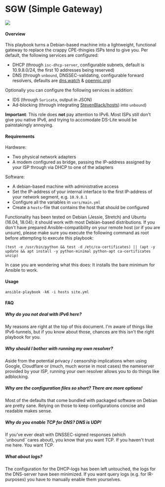 # SGW (Simple Gateway)

![](https://a.uguu.se/KGf1Upd6kYik.png)

#### Overview

This playbook turns a Debian-based machine into a lightweight, functional
gateway to replace the crappy CPE-thingies ISPs tend to give you. Per default,
the following services are configured:

* DHCP (through `isc-dhcp-server`, configurable subnets, default is 10.9.8.0/24, the first 10 addresses being reserved)
* DNS (through `unbound`, DNSSEC-validating, configurable forward resolvers, defaults are [dns.watch](https://dns.watch) & [opennic.org](https://opennic.org))

Optionally you can configure the following services in addition:
* IDS (through `Suricata`, output in JSON)
* Ad-blocking (through integrating [StevenBlack/hosts](https://github.com/StevenBlack/hosts)) into `unbound`)

**Important**: This role does **not** pay attention to IPv6. Most ISPs still
don't give you native IPv6, and trying to accomodate DS-Lite would be
painstakingly annoying.



#### Requirements
Hardware:

* Two physical network adapters
* A modem configured as bridge, passing the IP-address assigned by your ISP through via DHCP to one of the adapters

Software:
* A debian-based machine with administrative access
* Set the IP-address of your internal interface to the first IP-address of your network segment, e.g. `10.9.8.1`
* Configure all the variables in `vars/main.yml`
* Create a `hosts`-file that contains the host that should be configured

Functionality has been tested on Debian (Jessie, Stretch) and Ubuntu (16.04,
18.04); it should work with most Debian-based distributions. If you don't have
prepared Ansible-compatibility on your remote host (or if you are unsure),
please make sure you execute the following command as root before attempting to execute
this playbook:

```
(test -e /usr/bin/python && test -d /etc/ca-certificates) || (apt -y update && apt install -y python-minimal python-apt ca-certificates unzip)
```

In case you are wondering what this does: It installs the bare minimum for Ansible to work.

#### Usage

`ansible-playbook -kK -i hosts site.yml`


#### FAQ
##### Why do you not deal with IPv6 here?
My reasons are right at the top of this document. I'm aware of things like
IPv6-tunnels, but if you know about those, chances are this isn't the right
playbook for you.
##### Why should I bother with running my own resolver?
Aside from the potential privacy / censorship implications when using Google,
Cloudflare or (much, much worse in most cases) the nameserver provided by your
ISP, running your own resolver allows you to do things like adblocking.
##### Why are the configuration files so short? There are more options!
Most of the defaults that come bundled with packaged software on Debian are
pretty sane. Relying on those to keep configurations concise and readable makes
sense.
##### Why do you enable TCP for DNS? DNS is UDP!
If you've ever dealt with DNSSEC-signed responses (which `unbound``cares
about), you know that you want TCP. If you haven't trust me here. You want TCP.
##### What about logs?
The configuration for the DHCP-logs has been left untouched, the logs for the
DNS-server have been minimized. If you want query logs (e.g. for IR-purposes)
you have to manually enable them yourselves.
